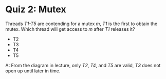 # Quiz 2: Mutex

Threads *T1-T5* are contending for a mutex *m*, *T1* is the first to obtain the mutex. Which thread will get access to *m* after *T1* releases it?

- T2
- T3
- T4
- T5

A: From the diagram in lecture, only *T2*, *T4*, and *T5* are valid, *T3* does not open up until later in time.
